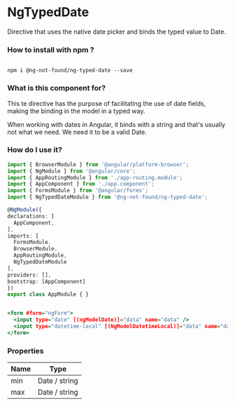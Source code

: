 # NgTypedDate

  

Directive that uses the native date picker and binds the typed value to Date.

  

### How to install with npm ?

```

npm i @ng-not-found/ng-typed-date --save

```

  

### What is this component for? ###

  

This te directive has the purpose of facilitating the use of date fields, making the binding in the model in a typed way.

  

When working with dates in Angular, it binds with a string and that's usually not what we need. We need it to be a valid Date.

  

### How do I use it? ###

  

```module.ts
import { BrowserModule } from '@angular/platform-browser';
import { NgModule } from '@angular/core';
import { AppRoutingModule } from './app-routing.module';
import { AppComponent } from './app.component';
import { FormsModule } from '@angular/forms';
import { NgTypedDateModule } from '@ng-not-found/ng-typed-date';

@NgModule({
declarations: [
  AppComponent,
],
imports: [
  FormsModule,
  BrowserModule,
  AppRoutingModule,
  NgTypedDateModule
],
providers: [],
bootstrap: [AppComponent]
})
export class AppModule { }

```

```.html

<form #form="ngForm">
  <input type="date" [(ngModelDate)]="data" name="data" />
  <input type="datetime-local" [(NgModelDatetimeLocal)]="data" name="data" />
</form>

```

### Properties ###


| Name  |  Type |
| ------------ | ------------ |
| min  |  Date / string  |
| max |  Date / string  |
